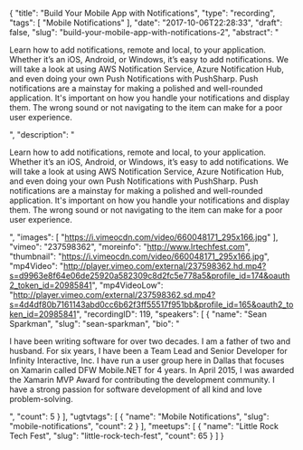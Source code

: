 {
  "title": "Build Your Mobile App with Notifications",
  "type": "recording",
  "tags": [
    "Mobile Notifications"
  ],
  "date": "2017-10-06T22:28:33",
  "draft": false,
  "slug": "build-your-mobile-app-with-notifications-2",
  "abstract": "<p>Learn how to add notifications, remote and local, to your application. Whether it’s an iOS, Android, or Windows, it’s easy to add notifications. We will take a look at using AWS Notification Service, Azure Notification Hub, and even doing your own Push Notifications with PushSharp. Push notifications are a mainstay for making a polished and well-rounded application. It's important on how you handle your notifications and display them. The wrong sound or not navigating to the item can make for a poor user experience.</p>",
  "description": "<p>Learn how to add notifications, remote and local, to your application. Whether it’s an iOS, Android, or Windows, it’s easy to add notifications. We will take a look at using AWS Notification Service, Azure Notification Hub, and even doing your own Push Notifications with PushSharp. Push notifications are a mainstay for making a polished and well-rounded application. It's important on how you handle your notifications and display them. The wrong sound or not navigating to the item can make for a poor user experience.</p>",
  "images": [
    "https://i.vimeocdn.com/video/660048171_295x166.jpg"
  ],
  "vimeo": "237598362",
  "moreinfo": "http://www.lrtechfest.com",
  "thumbnail": "https://i.vimeocdn.com/video/660048171_295x166.jpg",
  "mp4Video": "http://player.vimeo.com/external/237598362.hd.mp4?s=d9963e8f64e06de25920a582309c8d2fc5e778a5&profile_id=174&oauth2_token_id=20985841",
  "mp4VideoLow": "http://player.vimeo.com/external/237598362.sd.mp4?s=4d4df80b7161143abd0cc6b62f3ff55517f951bb&profile_id=165&oauth2_token_id=20985841",
  "recordingID": 119,
  "speakers": [
    {
      "name": "Sean Sparkman",
      "slug": "sean-sparkman",
      "bio": "<p>I have been writing software for over two decades. I am a father of two and husband. For six years, I have been a Team Lead and Senior Developer for Infinity Interactive, Inc. I have run a user group here in Dallas that focuses on Xamarin called DFW Mobile.NET for 4 years. In April 2015, I was awarded the Xamarin MVP Award for contributing the development community. I have a strong passion for software development of all kind and love problem-solving.</p>",
      "count": 5
    }
  ],
  "ugtvtags": [
    {
      "name": "Mobile Notifications",
      "slug": "mobile-notifications",
      "count": 2
    }
  ],
  "meetups": [
    {
      "name": "Little Rock Tech Fest",
      "slug": "little-rock-tech-fest",
      "count": 65
    }
  ]
}